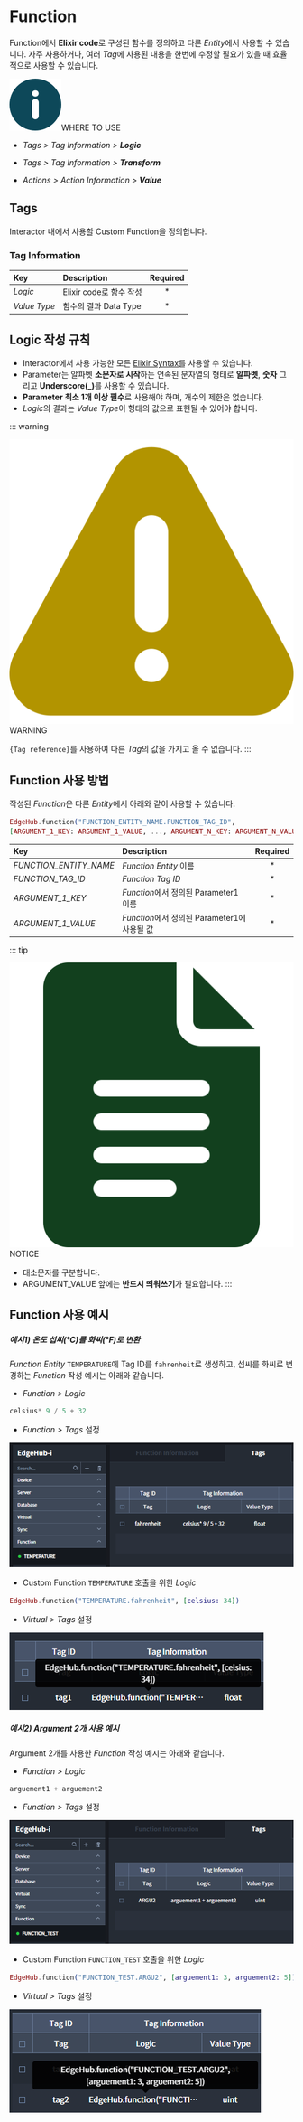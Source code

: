 # Function
Function에서 **Elixir code**로 구성된 함수를 정의하고 다른 *Entity*에서 사용할 수 있습니다. 자주 사용하거나, 여러 *Tag*에 사용된 내용을 한번에 수정할 필요가 있을 때 효율적으로 사용할 수 있습니다.

<div class="info">
  <div class="info-title"><img src="../../img/icon/info.svg">WHERE TO USE</div>
  <ul>
    <li><p><em>Tags > Tag Information > <b>Logic</b></em></p></li>
    <li><p><em>Tags > Tag Information > <b>Transform</b></em></p></li>
    <li><p><em>Actions > Action Information > <b>Value</b></em></p></li>
  </ul>
</div>

## Tags
Interactor 내에서 사용할 Custom Function을 정의합니다.

### Tag Information
| Key | Description | Required |
| :- | :- | :-: |
| _Logic_ | Elixir code로 함수 작성 | * |
| _Value Type_ | 함수의 결과 Data Type | * |

## Logic 작성 규칙
* Interactor에서 사용 가능한 모든  [Elixir Syntax](../elixir/elixirSyntax.md)를 사용할 수 있습니다.
* Parameter는 알파벳 **소문자로 시작**하는 연속된 문자열의 형태로 **알파벳**, **숫자** 그리고 <strong>Underscore(_)</strong>를 사용할 수 있습니다.
* **Parameter 최소 1개 이상 필수**로 사용해야 하며, 개수의 제한은 없습니다.
* *Logic*의 결과는 *Value Type*이 형태의 값으로 표현될 수 있어야 합니다.

::: warning <p class="custom-block-title"><img src="../../img/icon/warning.svg">WARNING</p>
`{Tag reference}`를 사용하여 다른 *Tag*의 값을 가지고 올 수 없습니다.
:::

## Function 사용 방법
작성된 *Function*은 다른 *Entity*에서 아래와 같이 사용할 수 있습니다.


``` elixir
EdgeHub.function("FUNCTION_ENTITY_NAME.FUNCTION_TAG_ID", 
[ARGUMENT_1_KEY: ARGUMENT_1_VALUE, ..., ARGUMENT_N_KEY: ARGUMENT_N_VALUE])
```
| Key | Description | Required |
| :- | :- | :-: |
| _FUNCTION_ENTITY_NAME_ | *Function* *Entity* 이름 | * |
| _FUNCTION_TAG_ID_ | *Function Tag ID* | * |
| _ARGUMENT_1_KEY_ | *Function*에서 정의된 Parameter1 이름 | * |
| _ARGUMENT_1_VALUE_ | *Function*에서 정의된 Parameter1에 사용될 값 | * |

::: tip <p class="custom-block-title"><img src="../../img/icon/tip.svg">NOTICE</p>
* 대소문자를 구분합니다.
* ARGUMENT_VALUE 앞에는 **반드시 띄워쓰기**가 필요합니다.
:::

## Function 사용 예시
##### 예시1) 온도 섭씨(℃)를 화씨(°F)로 변환
*Function Entity* `TEMPERATURE`에 Tag ID를 `fahrenheit`로 생성하고, 섭씨를 화씨로 변경하는 *Function* 작성 예시는 아래와 같습니다. 

- *Function > Logic*
``` elixir
celsius* 9 / 5 + 32
```
- *Function > Tags* 설정

<img src="../../img/function/example1.png" class="mt-0">

- Custom Function `TEMPERATURE` 호출을 위한 *Logic*
``` elixir
EdgeHub.function("TEMPERATURE.fahrenheit", [celsius: 34])
```

- *Virtual > Tags* 설정

<img src="../../img/function/example2.png" class="mt-0">

##### 예시2) Argument 2개 사용 예시
Argument 2개를 사용한 *Function* 작성 예시는 아래와 같습니다.

- *Function > Logic*
``` elixir
arguement1 + arguement2
```
- *Function > Tags* 설정

<img src="../../img/function/example3.png" class="mt-0">

- Custom Function `FUNCTION_TEST` 호출을 위한 *Logic*
``` elixir
EdgeHub.function("FUNCTION_TEST.ARGU2", [arguement1: 3, arguement2: 5])
```
- *Virtual > Tags* 설정

<img src="../../img/function/example4.png" class="mt-0">